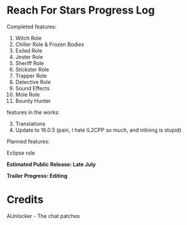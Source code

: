 # Reach For Stars Progress Log

Completed features:

1. Witch Role
2. Chiller Role & Frozen Bodies
3. Exiled Role
4. Jester Role
5. Sheriff Role
6. Stickster Role
7. Trapper Role
8. Detective Role
9. Sound Effects
10. Mole Role
11. Bounty Hunter


features in the works:

3. Translations
4. Update to 16.0.5 (pain, I hate IL2CPP so much, and inlining is stupid)

Planned features:

Eclipse role

**Estimated Public Release: Late July**

**Trailer Progress: Editing**

# Credits

AUnlocker - The chat patches
